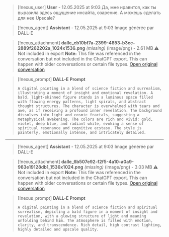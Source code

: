 >[!nexus_user] **User** - 12.05.2025 at 9:03
> Да, мне нравится, как ты выразила здесь ощущение инсайта, озарение. А можешь сделать для нее Upscale?
<!-- UID: bbb21509-31bb-4da7-986d-1a79b0b60fd6 -->




>[!nexus_agent] **Assistant** - 12.05.2025 at 9:03
> Image générée par DALL-E

>[!nexus_attachment] **dalle_cb10bf7a-2399-4853-b3cc-2889f262202a_1024x1536.png** *(missing)* (image/png) - 2.61 MB
> ⚠️ Not included in export
> **Note:** This file was referenced in the conversation but not included in the ChatGPT export. This can happen with older conversations or certain file types.
> [Open original conversation](https://chatgpt.com/)

>[!nexus_prompt] **DALL-E Prompt**
> ```
> A digital painting in a blend of science fiction and surrealism, illustrating a moment of insight and emotional revelation. A bald, light-skinned figure stands in a luminous space filled with flowing energy patterns, light spirals, and abstract thought structures. The character is overwhelmed with tears and awe, as if receiving a profound inner revelation. The background dissolves into light and cosmic fractals, suggesting a metaphysical awakening. The colors are rich and vivid: gold, violet, deep blue, and radiant white, evoking a sense of spiritual resonance and cognitive ecstasy. The style is painterly, emotionally intense, and intricately detailed.
> ```
<!-- UID: f8e99ecd-345c-45b5-bcb6-28637e8782f8 -->

---

>[!nexus_agent] **Assistant** - 12.05.2025 at 9:03
> Image générée par DALL-E

>[!nexus_attachment] **dalle_6b507e92-f2f5-4a10-a0a9-983e19128db1_1536x1024.png** *(missing)* (image/png) - 3.03 MB
> ⚠️ Not included in export
> **Note:** This file was referenced in the conversation but not included in the ChatGPT export. This can happen with older conversations or certain file types.
> [Open original conversation](https://chatgpt.com/)

>[!nexus_prompt] **DALL-E Prompt**
> ```
> A digital painting in a blend of science fiction and spiritual surrealism, depicting a bald figure in a moment of insight and revelation, with a glowing structure of light and meaning unfolding behind him. The atmosphere is filled with emotion, clarity, and transcendence. Rich detail, high contrast lighting, highly detailed and upscale quality.
> ```
<!-- UID: 8ed5a84c-cc3e-45ff-9e38-614e9c2813f7 -->